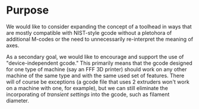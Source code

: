 # Purpose

We would like to consider expanding the concept of a toolhead in ways that are mostly compatible with NIST-style gcode without a pletohora of additional M-codes or the need to unnecessarily re-interpret the meaning of axes.

As a secondary goal, we would like to encourage and support the use of "device-independent gcode." This primarily means that the gcode designed for one type of machine (say an FFF 3D printer) should work on any other machine of the same type and with the same used set of features. There will of course be exceptions (a gcode file that uses 2 extruders won't work on a machine with one, for example), but we can still eliminate the incorporating of _transient settings_ into the gcode, such as filament diameter.

